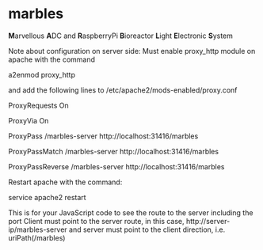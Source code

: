 marbles
=======

**M**arvellous **A**DC and **R**aspberryPi **B**ioreactor **L**ight **E**lectronic **S**ystem

Note about configuration on server side:
Must enable proxy_http module on apache with the command

a2enmod proxy_http

and add the following lines to /etc/apache2/mods-enabled/proxy.conf

ProxyRequests On

ProxyVia On

ProxyPass /marbles-server http://localhost:31416/marbles

ProxyPassMatch /marbles-server http://localhost:31416/marbles

ProxyPassReverse /marbles-server http://localhost:31416/marbles

Restart apache with the command:

service apache2 restart

This is for your JavaScript code to see the route to the server including the port
Client must point to the server route, in this case, http://server-ip/marbles-server
and server must point to the client direction, i.e. uriPath(/marbles)


